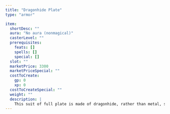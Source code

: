 ```yaml
---
title: "Dragonhide Plate"
type: "armor"

item:
  shortDesc: ""
  aura: "No aura (nonmagical)"
  casterLevel: ""
  prerequisites:
    feats: []
    spells: []
    special: []
  slot: ""
  marketPrice: 3300
  marketPriceSpecial: ""
  costToCreate:
    gp: 0
    xp: 0
  costToCreateSpecial: ""
  weight: ""
  description: |
    This suit of full plate is made of dragonhide, rather than metal, so druids can wear it. It is otherwise identical to masterwork full plate.
---
```

